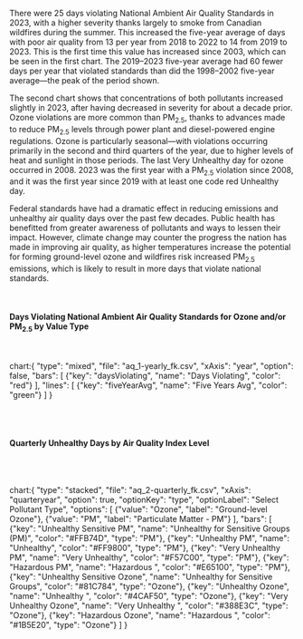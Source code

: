 There were 25 days violating National Ambient Air Quality Standards in 2023, with a higher severity thanks largely to smoke from Canadian wildfires during the summer. This increased the five-year average of days with poor air quality from 13 per year from 2018 to 2022 to 14 from 2019 to 2023. This is the first time this value has increased since 2003, which can be seen in the first chart. The 2019–2023 five-year average had 60 fewer days per year that violated standards than did the 1998–2002 five-year average—the peak of the period shown.

The second chart shows that concentrations of both pollutants increased slightly in 2023, after having decreased in severity for about a decade prior. Ozone violations are more common than PM<sub>2.5</sub>, thanks to advances made to reduce PM<sub>2.5</sub> levels through power plant and diesel-powered engine regulations. Ozone is particularly seasonal—with violations occurring primarily in the second and third quarters of the year, due to higher levels of heat and sunlight in those periods. The last Very Unhealthy day for ozone occurred in 2008. 2023 was the first year with a PM<sub>2.5</sub> violation since 2008, and it was the first year since 2019 with at least one code red Unhealthy day.

Federal standards have had a dramatic effect in reducing emissions and unhealthy air quality days over the past few decades. Public health has benefitted from greater awareness of pollutants and ways to lessen their impact. However, climate change may counter the progress the nation has made in improving air quality, as higher temperatures increase the potential for forming ground-level ozone and wildfires risk increased PM<sub>2.5</sub> emissions, which is likely to result in more days that violate national standards.

<br>

#### Days Violating National Ambient Air Quality Standards for Ozone and/or PM<sub>2.5</sub> by Value Type

<br>

chart:{
"type": "mixed",
"file": "aq_1-yearly_fk.csv",
"xAxis": "year",
"option": false,
"bars": [
{"key": "daysViolating", "name": "Days Violating", "color": "red"}
],
"lines": [
{"key": "fiveYearAvg", "name": "Five Years Avg", "color": "green"}
]
}

<br>
<br>

#### Quarterly Unhealthy Days by Air Quality Index Level

<br>
<br>

chart:{
"type": "stacked",
"file": "aq_2-quarterly_fk.csv",
"xAxis": "quarteryear",
"option": true,
"optionKey": "type",
"optionLabel": "Select Pollutant Type",
"options": [
{"value": "Ozone", "label": "Ground-level Ozone"},
{"value": "PM", "label": "Particulate Matter - PM"}
],
"bars": [
{"key": "Unhealthy Sensitive PM", "name": "Unhealthy for Sensitive Groups (PM)", "color": "#FFB74D", "type": "PM"},
{"key": "Unhealthy PM", "name": "Unhealthy", "color": "#FF9800", "type": "PM"},
{"key": "Very Unhealthy PM", "name": "Very Unhealthy", "color": "#F57C00", "type": "PM"},
{"key": "Hazardous PM", "name": "Hazardous ", "color": "#E65100", "type": "PM"},
{"key": "Unhealthy Sensitive Ozone", "name": "Unhealthy for Sensitive Groups", "color": "#81C784", "type": "Ozone"},
{"key": "Unhealthy Ozone", "name": "Unhealthy ", "color": "#4CAF50", "type": "Ozone"},
{"key": "Very Unhealthy Ozone", "name": "Very Unhealthy ", "color": "#388E3C", "type": "Ozone"},
{"key": "Hazardous Ozone", "name": "Hazardous ", "color": "#1B5E20", "type": "Ozone"}
]
}
